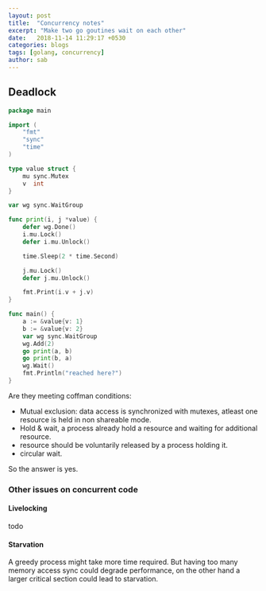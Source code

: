 ```yaml
---
layout: post
title:  "Concurrency notes"
excerpt: "Make two go goutines wait on each other"
date:   2018-11-14 11:29:17 +0530
categories: blogs
tags: [golang, concurrency]
author: sab
---
```


## Deadlock


```go
package main

import (
	"fmt"
	"sync"
	"time"
)

type value struct {
	mu sync.Mutex
	v  int
}

var wg sync.WaitGroup

func print(i, j *value) {
	defer wg.Done()
	i.mu.Lock()
	defer i.mu.Unlock()

	time.Sleep(2 * time.Second)

	j.mu.Lock()
	defer j.mu.Unlock()

	fmt.Print(i.v + j.v)
}

func main() {
	a := &value{v: 1}
	b := &value{v: 2}
	var wg sync.WaitGroup
	wg.Add(2)
	go print(a, b)
	go print(b, a)
	wg.Wait()
	fmt.Println("reached here?")
}
```

Are they meeting coffman conditions:
- Mutual exclusion: data access is synchronized with mutexes, atleast one resource is held in non shareable mode.
- Hold & wait, a process already hold a resource and waiting for additional resource.
- resource should be voluntarily released by a process holding it.
- circular wait.

So the answer is yes.

### Other issues on concurrent code

#### Livelocking
todo

#### Starvation
A greedy process might take more time required. But
having too many memory access sync could degrade performance, on the
other hand a larger critical section could lead to starvation.
